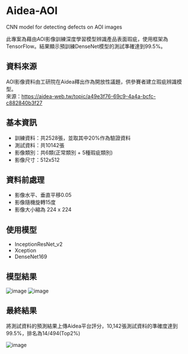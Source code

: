 # Aidea-AOI
 CNN model for detecting defects on AOI images

此專案為藉由AOI影像訓練深度學習模型辨識產品表面瑕疵，使用框架為TensorFlow。結果顯示預訓練DenseNet模型的測試準確達到99.5%。

## 資料來源
AOI影像資料由工研院在Aidea釋出作為開放性議題，供參賽者建立瑕疵辨識模型。  
來源：https://aidea-web.tw/topic/a49e3f76-69c9-4a4a-bcfc-c882840b3f27

## 基本資訊
* 訓練資料：共2528張，並取其中20%作為驗證資料  
* 測試資料：共10142張  
* 影像類別：共6類(正常類別 + 5種瑕疵類別)  
* 影像尺寸：512x512  

## 資料前處理
* 影像水平、垂直平移0.05
* 影像隨機旋轉15度
* 影像大小縮為 224 x 224

## 使用模型
* InceptionResNet_v2
* Xception
* DenseNet169 

## 模型結果
![image](https://user-images.githubusercontent.com/102510341/223765897-e633abf9-c5ab-43d1-b811-cdea57c49b14.png)
![image](https://user-images.githubusercontent.com/102510341/223765858-e5bff024-45f2-46f3-8434-61fc7d38bfc1.png)


## 最終結果
將測試資料的預測結果上傳Aidea平台評分，10,142張測試資料的準確度達到99.5%，排名為14/494(Top2%)

![image](https://user-images.githubusercontent.com/102510341/223760567-e1913566-59b2-4cbd-a609-6904eb6257fa.png)
